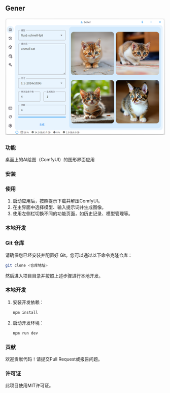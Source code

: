 ## Gener

![Gener](src/1.png)

### 功能

桌面上的AI绘图（ComfyUI）的图形界面应用

### 安装



### 使用

1. 启动应用后，按照提示下载并解压ComfyUI。
2. 在主界面中选择模型、输入提示词并生成图像。
3. 使用左侧栏切换不同的功能页面，如历史记录、模型管理等。

### 本地开发

### Git 仓库

请确保您已经安装并配置好 Git。您可以通过以下命令克隆仓库：
```bash
git clone <仓库地址>
```
然后进入项目目录并按照上述步骤进行本地开发。

### 本地开发

1. 安装开发依赖：
    ```bash
    npm install
    ```
2. 启动开发环境：
    ```bash
    npm run dev
    ```

### 贡献

欢迎贡献代码！请提交Pull Request或报告问题。

### 许可证

此项目使用MIT许可证。